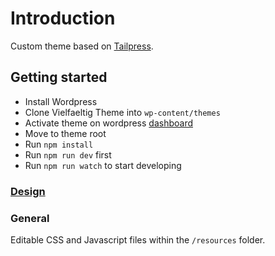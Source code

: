 # Introduction

Custom theme based on [Tailpress](https://github.com/jeffreyvr/tailpress/#readme).

## Getting started
* Install Wordpress 
* Clone Vielfaeltig Theme into `wp-content/themes`
* Activate theme on wordpress [dashboard](http://localhost/vielfaeltig/wp-admin/themes.php)
* Move to theme root
* Run `npm install`
* Run `npm run dev` first
* Run `npm run watch` to start developing

### [Design](https://xd.adobe.com/view/710b123b-22c6-4f14-b6ca-b7d4bba67964-2458/)

### General

Editable CSS and Javascript files within the `/resources` folder.

